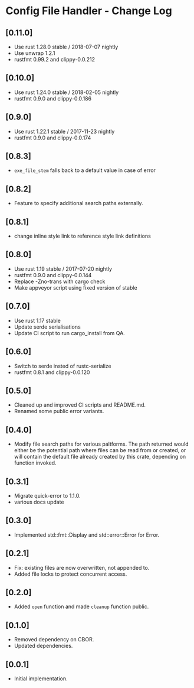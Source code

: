 # Config File Handler - Change Log

## [0.11.0]
- Use rust 1.28.0 stable / 2018-07-07 nightly
- Use unwrap 1.2.1
- rustfmt 0.99.2 and clippy-0.0.212

## [0.10.0]
- Use rust 1.24.0 stable / 2018-02-05 nightly
- rustfmt 0.9.0 and clippy-0.0.186

## [0.9.0]
- Use rust 1.22.1 stable / 2017-11-23 nightly
- rustfmt 0.9.0 and clippy-0.0.174

## [0.8.3]
- `exe_file_stem` falls back to a default value in case of error

## [0.8.2]
- Feature to specify additional search paths externally.

## [0.8.1]
- change inline style link to reference style link definitions

## [0.8.0]
- Use rust 1.19 stable / 2017-07-20 nightly
- rustfmt 0.9.0 and clippy-0.0.144
- Replace -Zno-trans with cargo check
- Make appveyor script using fixed version of stable

## [0.7.0]
- Use rust 1.17 stable
- Update serde serialisations
- Update CI script to run cargo_install from QA.

## [0.6.0]
- Switch to serde insted of rustc-serialize
- rustfmt 0.8.1 and clippy-0.0.120

## [0.5.0]
- Cleaned up and improved CI scripts and README.md.
- Renamed some public error variants.

## [0.4.0]
- Modify file search paths for various paltforms. The path returned would either be the potential path where files can be read from or created, or will contain the default file already created by this crate, depending on function invoked.

## [0.3.1]
- Migrate quick-error to 1.1.0.
- various docs update

## [0.3.0]
- Implemented std::fmt::Display and std::error::Error for Error.

## [0.2.1]
- Fix: existing files are now overwritten, not appended to.
- Added file locks to protect concurrent access.

## [0.2.0]
- Added `open` function and made `cleanup` function public.

## [0.1.0]
- Removed dependency on CBOR.
- Updated dependencies.

## [0.0.1]
- Initial implementation.
